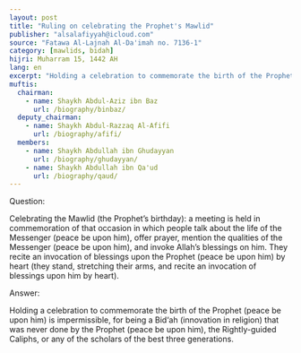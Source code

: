 ```yaml
---
layout: post
title: "Ruling on celebrating the Prophet's Mawlid"
publisher: "alsalafiyyah@icloud.com"
source: "Fatawa Al-Lajnah Al-Da'imah no. 7136-1"
category: [mawlids, bidah]
hijri: Muharram 15, 1442 AH
lang: en
excerpt: "Holding a celebration to commemorate the birth of the Prophet (peace be upon him) is impermissible, and that was never done by the Prophet (peace be upon him)"
muftis:
  chairman: 
    - name: Shaykh Abdul-Aziz ibn Baz
      url: /biography/binbaz/
  deputy_chairman:
    - name: Shaykh Abdul-Razzaq Al-Afifi
      url: /biography/afifi/
  members: 
    - name: Shaykh Abdullah ibn Ghudayyan
      url: /biography/ghudayyan/
    - name: Shaykh Abdullah ibn Qa'ud
      url: /biography/qaud/
---
```


Question:

Celebrating the Mawlid (the Prophet’s birthday): a meeting is held in commemoration of that occasion in which people talk about the life of the Messenger (peace be upon him), offer prayer, mention the qualities of the Messenger (peace be upon him), and invoke Allah’s blessings on him. They recite an invocation of blessings upon the Prophet (peace be upon him) by heart (they stand, stretching their arms, and recite an invocation of blessings upon him by heart). 
 
Answer:

Holding a celebration to commemorate the birth of the Prophet (peace be upon him) is impermissible, for being a Bid‘ah (innovation in religion) that was never done by the Prophet (peace be upon him), the Rightly-guided Caliphs, or any of the scholars of the best three generations.

